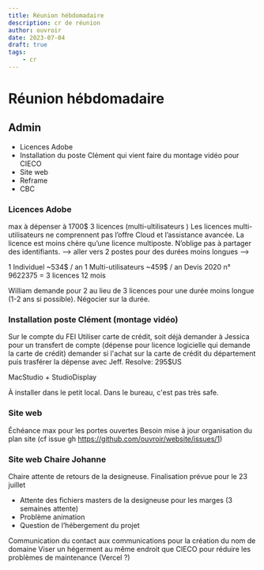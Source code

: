 ```yaml
---
title: Réunion hébdomadaire
description: cr de réunion
author: ouvroir
date: 2023-07-04
draft: true
tags:
    - cr
---
```


# Réunion hébdomadaire

## Admin

- Licences Adobe
- Installation du poste Clément qui vient faire du montage vidéo pour CIECO
- Site web
- Reframe
- CBC


### Licences Adobe

max à dépenser à 1700$
3 licences (multi-ultilisateurs )
Les licences multi-utilisateurs ne comprennent pas l’offre Cloud et l’assistance avancée. La licence est moins chère qu’une licence multiposte. N’oblige pas à partager des identifiants.
--> aller vers 2 postes pour des durées moins longues
--> 

1 Individuel ~534$ / an
1 Multi-utilisateurs ~459$ / an
Devis 2020 n° 9622375 = 3 licences 12 mois

William demande pour 2 au lieu de 3 licences pour une durée moins longue (1-2 ans si possible). Négocier sur la durée.


### Installation poste Clément (montage vidéo)

Sur le compte du FEI
Utiliser carte de crédit, soit déjà demander à Jessica pour un transfert de compte (dépense pour licence logicielle qui demande la carte de crédit) demander si l'achat sur la carte de crédit du département puis trasférer la dépense avec Jeff.
Resolve: 295$US

MacStudio + StudioDisplay

À installer dans le petit local. Dans le bureau, c'est pas très safe.


### Site web 

Échéance max pour les portes ouvertes
Besoin mise à jour organisation du plan site (cf issue gh https://github.com/ouvroir/website/issues/1)


### Site web Chaire Johanne

Chaire attente de retours de la designeuse. Finalisation prévue pour le 23 juillet
- Attente des fichiers masters de la designeuse pour les marges (3 semaines attente)
- Problème animation
- Question de l’hébergement du projet

Communication du contact aux communications pour la création du nom de domaine
Viser un hégerment au même endroit que CIECO pour réduire les problèmes de maintenance (Vercel ?)
